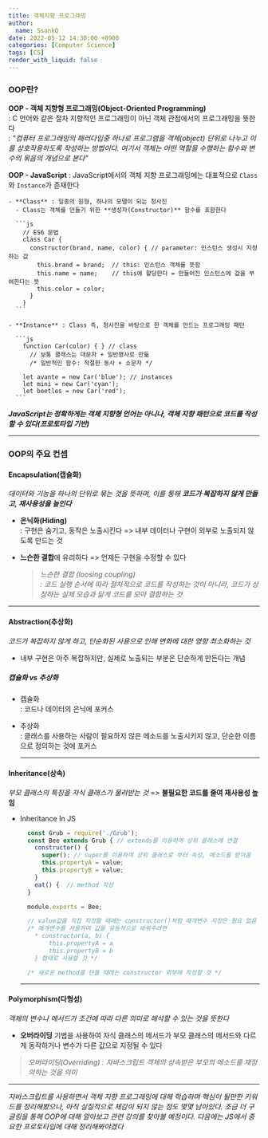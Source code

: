 ```yaml
---
title: 객체지향 프로그래밍
author:
  name: SsankQ
date: 2022-05-12 14:30:00 +0900
categories: [Computer Science]
tags: [CS]
render_with_liquid: false
---
```


### OOP란?

**OOP - 객체 지향형 프로그래밍(Object-Oriented Programming)**  
 : C 언어와 같은 절차 지향적인 프로그래밍이 아닌 객체 관점에서의 프로그래밍을 뜻한다  
 : *"컴퓨터 프로그래밍의 패러다임중 하나로 프로그램을 객체(object) 단위로 나누고 이를 상호작용하도록 작성하는 방법이다. 여기서 객체는 어떤 역할을 수행하는 함수와 변수의 묶음의 개념으로 본다"*

**OOP - JavaScript**
: JavaScript에서의 객체 지향 프로그래밍에는 대표적으로 `Class`와 `Instance`가 존재한다

    - **Class** : 일종의 원형, 하나의 모델이 되는 청사진
      - Class는 객체를 만들기 위한 **생성자(Constructor)** 함수를 포함한다

      ```js
        // ES6 문법
        class Car {
          constructor(brand, name, color) { // parameter: 인스턴스 생성시 지정하는 값
            this.brand = brand;  // this: 인스턴스 객체를 뜻함
            this.name = name;    // this에 할당한다 = 만들어진 인스턴스에 값을 부여한다는 뜻
            this.color = color;
          }
        }
      ```

    - **Instance** : Class 즉, 청사진을 바탕으로 한 객체를 만드는 프로그래밍 패턴

      ```js
        function Car(color) { } // class
          // 보통 클래스는 대문자 + 일반명사로 만듦
          /* 일반적인 함수: 적절한 동사 + 소문자 */

        let avante = new Car('blue'); // instances
        let mini = new Car('cyan');
        let beetles = new Car('red');
      ```

**_JavaScript는 정확하게는 객체 지향형 언어는 아니나, 객체 지향 패턴으로 코드를 작성할 수 있다(프로토타입 기반)_**

---

### OOP의 주요 컨셉

#### **Encapsulation(캡슐화)**

  *데이터와 기능을 하나의 단위로 묶는 것을 뜻하며, 이를 통해 **코드가 복잡하지 않게 만들고, 재사용성을 높인다***

  - **은닉화(Hiding)**  
    : 구현은 숨기고, 동작은 노출시킨다 => 내부 데이터나 구현이 외부로 노출되지 않도록 만드는 것

  - **느슨한 결합**에 유리하다 => 언제든 구현을 수정할 수 있다  
    > *느슨한 결합 (loosing coupling)*  
    > *: 코드 실행 순서에 따라 절차적으로 코드를 작성하는 것이 아니라, 코드가 상징하는 실제 모습과 닮게 코드를 모아 결합하는 것*

  ---

#### **Abstraction(추상화)**

  *코드가 복잡하지 않게 하고, 단순화된 사용으로 인해 변화에 대한 영향 최소화하는 것*

  - 내부 구현은 아주 복잡하지만, 실제로 노출되는 부분은 단순하게 만든다는 개념

##### 캡슐화 vs 추상화

  - 캡슐화  
    : 코드나 데이터의 은닉에 포커스  
  - 추상화  
    : 클래스를 사용하는 사람이 필요하지 않은 메소드를 노출시키지 않고, 단순한 이름으로 정의하는 것에 포커스

    ---

#### **Inheritance(상속)**

  *부모 클래스의 특징을 자식 클래스가 물려받는 것* => **불필요한 코드를 줄여 재사용성 높임**

  - Inheritance In JS

    ```js
      const Grub = require('./Grub');
      const Bee extends Grub { // extends를 이용하여 상위 클래스에 연결
        constructor() {
          super(); // super를 이용하여 상위 클래스로 부터 속성, 메소드를 받아옴
          this.propertyA = value;
          this.propertyB = value;
        }
        eat() {  // method 작성
      }

      module.exports = Bee;

      // value값을 직접 지정할 때에는 constructor()처럼 매개변수 지정은 필요 없음
      /* 매개변수를 사용하여 값을 유동적으로 바꿔주려면
        * constructor(a, b) {
            this.propertyA = a
            this.propertyB = b
        } 형태로 사용할 것 */

      /* 새로운 method를 만들 때에는 constructor 외부에 작성할 것 */
    ```

    ---

#### **Polymorphism(다형성)**

  *객체의 변수나 메서드가 조건에 따라 다른 의미로 해석할 수 있는 것을 뜻한다*
  
  - **오버라이딩** 기법을 사용하여 자식 클래스의 메서드가 부모 클래스의 메서드와 다르게 동작하거나 변수가 다른 값으로 지정될 수 있다  
  > *오버라이딩(Overriding) : 자바스크립트 객체의 상속받은 부모의 메소드를 재정의하는 것을 의미*

---

*자바스크립트를 사용하면서 객체 지향 프로그래밍에 대해 학습하며 핵심이 될만한 키워드를 정리해봤으나, 아직 실질적으로 체감이 되지 않는 점도 몇몇 남아있다.*
*조금 더 구글링을 통해 OOP에 대해 알아보고 관련 강의를 찾아볼 예정이다. 다음에는 JS에서 중요한 프로토타입에 대해 정리해봐야겠다*